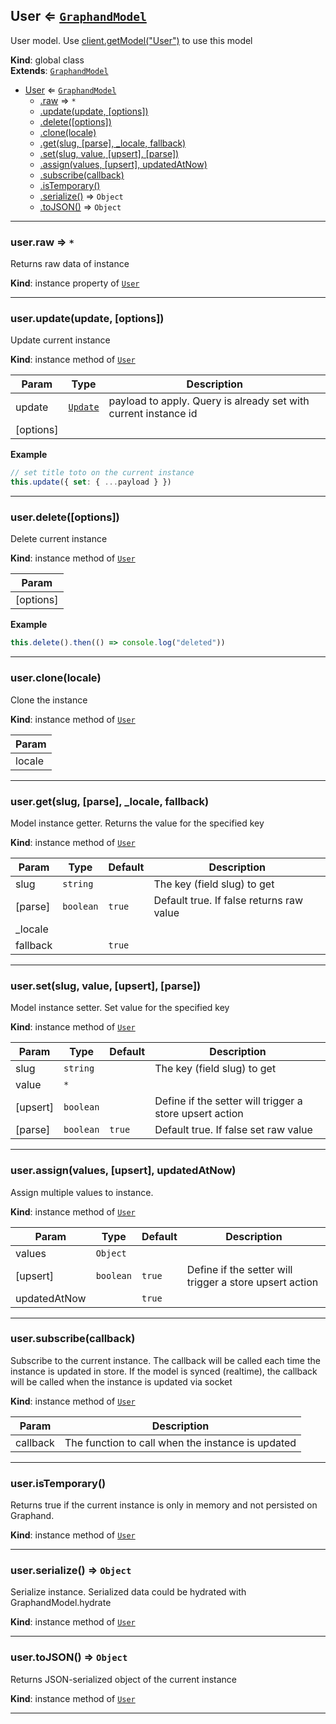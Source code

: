 <a name="User"></a>

## User ⇐ [<code>GraphandModel</code>](GraphandModel.md#GraphandModel)
User model. Use [client.getModel("User")](Client.md#Client+getModel) to use this model

**Kind**: global class  
**Extends**: [<code>GraphandModel</code>](GraphandModel.md#GraphandModel)  

* [User](User.md#User) ⇐ [<code>GraphandModel</code>](GraphandModel.md#GraphandModel)
    * [.raw](#GraphandModel+raw) ⇒ <code>\*</code>
    * [.update(update, [options])](#GraphandModel+update)
    * [.delete([options])](#GraphandModel+delete)
    * [.clone(locale)](#GraphandModel+clone)
    * [.get(slug, [parse], _locale, fallback)](#GraphandModel+get)
    * [.set(slug, value, [upsert], [parse])](#GraphandModel+set)
    * [.assign(values, [upsert], updatedAtNow)](#GraphandModel+assign)
    * [.subscribe(callback)](#GraphandModel+subscribe)
    * [.isTemporary()](#GraphandModel+isTemporary)
    * [.serialize()](#GraphandModel+serialize) ⇒ <code>Object</code>
    * [.toJSON()](#GraphandModel+toJSON) ⇒ <code>Object</code>


* * *

<a name="GraphandModel+raw"></a>

### user.raw ⇒ <code>\*</code>
Returns raw data of instance

**Kind**: instance property of [<code>User</code>](User.md#User)  

* * *

<a name="GraphandModel+update"></a>

### user.update(update, [options])
Update current instance

**Kind**: instance method of [<code>User</code>](User.md#User)  

| Param | Type | Description |
| --- | --- | --- |
| update | [<code>Update</code>](typedef.md#Update) | payload to apply. Query is already set with current instance id |
| [options] |  |  |

**Example**  
```js
// set title toto on the current instance
this.update({ set: { ...payload } })
```

* * *

<a name="GraphandModel+delete"></a>

### user.delete([options])
Delete current instance

**Kind**: instance method of [<code>User</code>](User.md#User)  

| Param |
| --- |
| [options] | 

**Example**  
```js
this.delete().then(() => console.log("deleted"))
```

* * *

<a name="GraphandModel+clone"></a>

### user.clone(locale)
Clone the instance

**Kind**: instance method of [<code>User</code>](User.md#User)  

| Param |
| --- |
| locale | 


* * *

<a name="GraphandModel+get"></a>

### user.get(slug, [parse], _locale, fallback)
Model instance getter. Returns the value for the specified key

**Kind**: instance method of [<code>User</code>](User.md#User)  

| Param | Type | Default | Description |
| --- | --- | --- | --- |
| slug | <code>string</code> |  | The key (field slug) to get |
| [parse] | <code>boolean</code> | <code>true</code> | Default true. If false returns raw value |
| _locale |  |  |  |
| fallback |  | <code>true</code> |  |


* * *

<a name="GraphandModel+set"></a>

### user.set(slug, value, [upsert], [parse])
Model instance setter. Set value for the specified key

**Kind**: instance method of [<code>User</code>](User.md#User)  

| Param | Type | Default | Description |
| --- | --- | --- | --- |
| slug | <code>string</code> |  | The key (field slug) to get |
| value | <code>\*</code> |  |  |
| [upsert] | <code>boolean</code> |  | Define if the setter will trigger a store upsert action |
| [parse] | <code>boolean</code> | <code>true</code> | Default true. If false set raw value |


* * *

<a name="GraphandModel+assign"></a>

### user.assign(values, [upsert], updatedAtNow)
Assign multiple values to instance.

**Kind**: instance method of [<code>User</code>](User.md#User)  

| Param | Type | Default | Description |
| --- | --- | --- | --- |
| values | <code>Object</code> |  |  |
| [upsert] | <code>boolean</code> | <code>true</code> | Define if the setter will trigger a store upsert action |
| updatedAtNow |  | <code>true</code> |  |


* * *

<a name="GraphandModel+subscribe"></a>

### user.subscribe(callback)
Subscribe to the current instance. The callback will be called each time the instance is updated in store.
If the model is synced (realtime), the callback will be called when the instance is updated via socket

**Kind**: instance method of [<code>User</code>](User.md#User)  

| Param | Description |
| --- | --- |
| callback | The function to call when the instance is updated |


* * *

<a name="GraphandModel+isTemporary"></a>

### user.isTemporary()
Returns true if the current instance is only in memory and not persisted on Graphand.

**Kind**: instance method of [<code>User</code>](User.md#User)  

* * *

<a name="GraphandModel+serialize"></a>

### user.serialize() ⇒ <code>Object</code>
Serialize instance. Serialized data could be hydrated with GraphandModel.hydrate

**Kind**: instance method of [<code>User</code>](User.md#User)  

* * *

<a name="GraphandModel+toJSON"></a>

### user.toJSON() ⇒ <code>Object</code>
Returns JSON-serialized object of the current instance

**Kind**: instance method of [<code>User</code>](User.md#User)  

* * *

